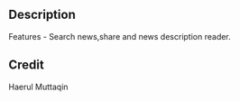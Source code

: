 ## Description
Features - Search news,share and news description reader.


## Credit
 Haerul Muttaqin

